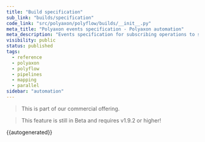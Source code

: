 ```yaml
---
title: "Build specification"
sub_link: "builds/specification"
code_link: "src/polyaxon/polyflow/builds/__init__.py"
meta_title: "Polyaxon events specification - Polyaxon automation"
meta_description: "Events specification for subscribing operations to specific external triggers or internal conditions."
visibility: public
status: published
tags:
  - reference
  - polyaxon
  - polyflow
  - pipelines
  - mapping
  - parallel
sidebar: "automation"
---
```


<blockquote class="commercial">This is part of our commercial offering.</blockquote>
<blockquote class="info">This feature is still in Beta and requires v1.9.2 or higher!</blockquote>

{{autogenerated}}
